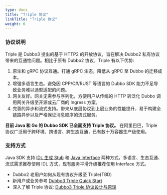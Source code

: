 ```yaml
---
type: docs
title: "Triple 协议"
linkTitle: "Triple 协议"
weight: 6
---
```

### 协议说明
Triple 是 Dubbo3 提出的基于 HTTP2 的开放协议，旨在解决 Dubbo2 私有协议带来的互通性问题。相比于原有 Dubbo2 协议，Triple 有以下优势:

1. 原生和 gRPC 协议互通。打通 gRPC 生态，降低从 gRPC 至 Dubbo 的迁移成本。
2. 增强多语言生态。避免因 CPP/C#/RUST 等语言的 Dubbo SDK 能力不足导致业务难以选型适配的问题。
3. 网关友好。网关无需参与序列化，方便用户从传统的 HTTP 转泛化 Dubbo 调用网关升级至开源或云厂商的 Ingress 方案。
4. 完善的异步和流式支持。带来从底层协议到上层业务的性能提升，易于构建全链路异步以及严格保证消息顺序的流式服务。

**目前 Java 和 Go 的 Dubbo SDK 已全面支持 Triple 协议。** 在阿里巴巴，Triple 协议广泛用于跨环境、跨语言、跨生态互通，已有数十万容器生产级使用。

### 支持方式
Java SDK 支持 [IDL 生成 Stub](/zh-cn/docs3-v2/java-sdk/quick-start/idl)
和 [Java Interface](/zh-cn/docs3-v2/java-sdk/quick-start/idl) 两种方式，多语言、生态互通、流式需求推荐使用 IDL 方式，现有服务平滑升级推荐使用
Interface 方式。

- Dubbo2 老用户如何从现有协议升级至 Triple(TBD)
- 新用户或业务参考 [Dubbo3 Triple Quick Start](/zh-cn/docs3-v2/java-sdk/quick-start/idl/)
- 深入了解 Triple 协议: [Dubbo3 Triple 协议设计与原理](https://github.com/apache/dubbo-awesome/blob/master/proposals/D0-triple.md)
